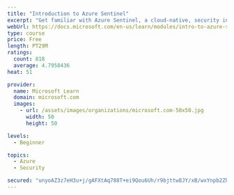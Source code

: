 ```yaml
---
title: "Introduction to Azure Sentinel"
excerpt: "Get familiar with Azure Sentinel, a cloud-native, security information and event management (SIEM) service."
webUrl: https://docs.microsoft.com/en-us/learn/modules/intro-to-azure-sentinel/
type: course
price: Free
length: PT29M
ratings:
  count: 818
  average: 4.7958436
heat: 51

provider:
  name: Microsoft Learn
  domain: microsoft.com
  images:
    - url: /assets/images/organizations/microsoft.com-50x50.jpg
      width: 50
      height: 50

levels:
  - Beginner

topics:
  - Azure
  - Security

secured: "unyoAZ3z7eH3u+j/gAFXtAq788T+ei9Qou6Uh/r9bjttw8JY/xB/wxYnpb2ZhzS9FEll/ukiEYZA4Yols2S6IFQVwx/xxKCDVk2v59Ha0sbscNQmoXWRJ1NdnG4LE4VLYs4sxVIcLoYEa8NhxoLa8ORROnJSJ01mFYNhyH4Qx5uHDNsq24C41fjiVWPTO4RUG3f5Xg2xuiKqAkOJOo2n2ZREKWlZeI+2qU/ojO4v6J0T9FX+SgLKI6sg9oPg0YqrOpHpwxYaclI5D6KtP4BiHd0Qokok6xs+A1vVMJ+d1Xmd/xVZ+EC+FVropY3CM4OpF96d7ds0LcrKnaIVJy0KD3P2gDe7hCFGtiFGOIaJTlJcoP82I1O2L6OiS7CK+JhAjrSDBl9yE5zRhWVZJQpyEDxZVe0FgSRTUW0/zmNgZzA=;hRo4BfrW40m0QjlgFqRAIA=="
---
```


